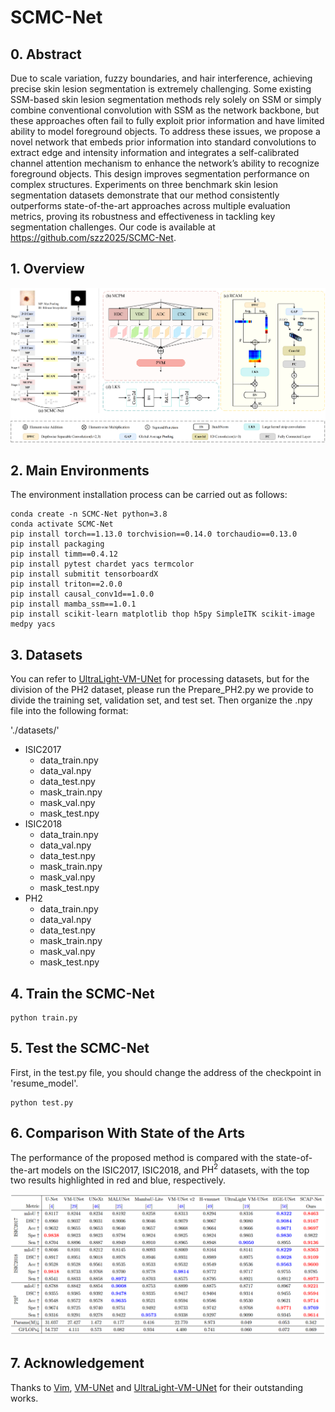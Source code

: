 # SCMC-Net

## 0. Abstract

Due to scale variation, fuzzy boundaries, and hair interference, achieving precise skin lesion segmentation is extremely challenging. Some existing SSM-based skin lesion segmentation methods rely solely on SSM or simply combine conventional convolution with SSM as the network backbone, but these approaches often fail to fully exploit prior information and have limited ability to model foreground objects. To address these issues, we propose a novel network that embeds prior information into standard convolutions to extract edge and intensity information and integrates a self-calibrated channel attention mechanism to enhance the network’s ability to recognize foreground objects. This design improves segmentation performance on complex structures. Experiments on three benchmark skin lesion segmentation datasets demonstrate that our method consistently outperforms state-of-the-art approaches across multiple evaluation metrics, proving its robustness and effectiveness in tackling key segmentation challenges. Our code is available at https://github.com/szz2025/SCMC-Net.



## 1. Overview

<div align="center">
<img src="Figs/SCMC-Net.png" />
</div>



## 2. Main Environments

The environment installation process can be carried out as follows:

```
conda create -n SCMC-Net python=3.8
conda activate SCMC-Net
pip install torch==1.13.0 torchvision==0.14.0 torchaudio==0.13.0 
pip install packaging
pip install timm==0.4.12
pip install pytest chardet yacs termcolor
pip install submitit tensorboardX
pip install triton==2.0.0
pip install causal_conv1d==1.0.0  
pip install mamba_ssm==1.0.1
pip install scikit-learn matplotlib thop h5py SimpleITK scikit-image medpy yacs
```



## 3. Datasets

You can refer to [UltraLight-VM-UNet](https://github.com/wurenkai/UltraLight-VM-UNet) for processing datasets, but for the division of the PH2 dataset, please run the Prepare_PH2.py we provide to divide the training set, validation set, and test set. Then organize the .npy file into the following format:

'./datasets/'

- ISIC2017
  - data_train.npy
  - data_val.npy
  - data_test.npy
  - mask_train.npy
  - mask_val.npy
  - mask_test.npy
- ISIC2018
  - data_train.npy
  - data_val.npy
  - data_test.npy
  - mask_train.npy
  - mask_val.npy
  - mask_test.npy
- PH2
  - data_train.npy
  - data_val.npy
  - data_test.npy
  - mask_train.npy
  - mask_val.npy
  - mask_test.npy



## 4. Train the SCMC-Net

```
python train.py
```



## 5. Test the SCMC-Net 

First, in the test.py file, you should change the address of the checkpoint in 'resume_model'.

```
python test.py
```



## 6. Comparison With State of the Arts

The performance of the proposed method is compared with the state-of-the-art models on the ISIC2017, ISIC2018, and $\text{PH}^2$ datasets, with the top two results highlighted in red and blue, respectively.

<div align="center">
<img src="Figs/table1.png" />
</div>



## 7. Acknowledgement

Thanks to [Vim](https://github.com/hustvl/Vim), [VM-UNet](https://github.com/JCruan519/VM-UNet) and [UltraLight-VM-UNet](https://github.com/wurenkai/UltraLight-VM-UNet) for their outstanding works.
